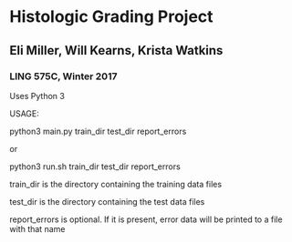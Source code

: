 # Histologic Grading Project
## Eli Miller, Will Kearns, Krista Watkins
### LING 575C, Winter 2017

Uses Python 3

USAGE: 

python3 main.py train_dir test_dir report_errors

or

python3 run.sh train_dir test_dir report_errors

train_dir is the directory containing the training data files

test_dir is the directory containing the test data files

report_errors is optional. If it is present, error data will be printed to a file with that name